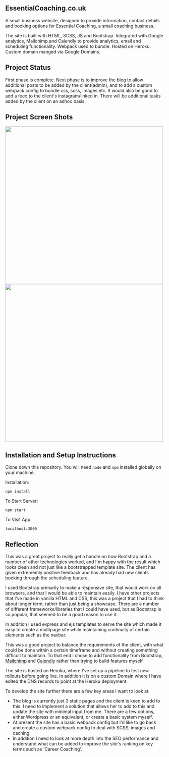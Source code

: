 ## EssentialCoaching.co.uk

A small business website, designed to provide information, contact details and booking options for Essential Coaching, a small coaching business.

The site is built with HTML, SCSS, JS and Bootstrap.  Integrated with Google analytics, Mailchimp and Calendly to provide analytics, email and scheduling functionality.  Webpack used to bundle.  Hosted on Heroku.  Custom domain manged via Google Domains.

## Project Status

First phase is complete.  Next phase is to improve the blog to allow additional posts to be added by the client(admin), and to add a custom webpack config to bundle css, scss, images etc. It would also be good to add a feed to the client's instagram/linked in.  There will be additional tasks added by the client on an adhoc basis.

## Project Screen Shots

<img src="https://user-images.githubusercontent.com/64267174/106137346-7c98a580-6162-11eb-9755-ba2f57bb1844.png" height="500"> <img src="https://user-images.githubusercontent.com/64267174/106137598-d1d4b700-6162-11eb-98c5-a58fd574278e.png" height="500"> 

## Installation and Setup Instructions

Clone down this repository. You will need `node` and `npm` installed globally on your machine.  

Installation:

`npm install`  

To Start Server:

`npm start`  

To Visit App:

`localhost:3000`  

## Reflection

This was a great project to really get a handle on how Bootstrap and a number of other technologies worked, and I'm happy with the result which looks clean and not just like a bootstrapped template site.  The client has given extrememly positive feedback and has already had new clients booking through the scheduling feature.

I used Bootstrap primarily to make a responsive site, that would work on all browsers, and that I would be able to maintain easily.  I have other projects that I've made in vanilla HTML and CSS, this was a project that I had to think about longer term, rather than just being a showcase.  There are a number of different frameworks/libraries that I could have used, but as Bootstrap is so popular, that seemed to be a good reason to use it.  

In addition I used express and ejs templates to serve the site which made it easy to create a multipage site while maintaining continuity of certain elements such as the navbar.

This was a good project to balance the requirements of the client, with what could be done within a certain timeframe and without creating something difficult to maintain.  To that end I chose to add functionality from Bootstrap, [Mailchimp](https://mailchimp.com/) and [Calendly](https://calendly.com/) rather than trying to build features myself. 

The site is hosted on Heroku, where I've set up a pipeline to test new rollouts before going live.  In addition it is on a custom Domain where I have edited the DNS records to point at the Heroku deployment.

To develop the site further there are a few key areas I want to look at. 
- The blog is currently just 3 static pages and the client is keen to add to this.  I need to implement a solution that allows her to add to this and update the site with minimal input from me.  There are a few options, either Wordpress or an equivalent, or create a basic system myself. 
- At present the site has a basic webpack config but I'd like to go back and create a custom webpack config to deal with SCSS, images and caching. 
- In addition I need to look at more depth into the SEO performance and understand what can be added to improve the site's ranking on key terms such as 'Career Coaching'.   
